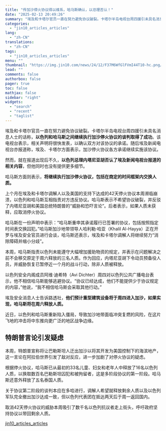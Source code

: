 ```yaml
---
title: "传加沙停火协议得以维系，哈马斯确认，以总理否认！"
date: "2025-02-13 20:49:26"
summary: "埃及和卡塔尔官员一直在努力避免协议破裂。卡塔尔半岛电视台周四援引未具名消息人士的话称，以色列和哈马斯..."
categories:
  - "jin10_articles_articles"
lang:
  - "zh-CN"
translations:
  - "zh-CN"
tags:
  - "jin10_articles_articles"
menu: ""
thumbnail: "https://img.jin10.com/news/24/12/F37M6WfGlFVmI44T10-hc.png/lite"
lead: ""
comments: false
authorbox: false
pager: true
toc: false
mathjax: false
sidebar: "right"
widgets:
  - "search"
  - "recent"
  - "taglist"
---
```


埃及和卡塔尔官员一直在努力避免协议破裂。卡塔尔半岛电视台周四援引未具名消息人士的话称，**以色列和哈马斯之间继续执行加沙停火协议的谈判取得了成功**。该电视台表示，相关声明将很快发表，以确认双方对该协议的承诺。随后埃及新闻电视台亦报道称，埃及、卡塔尔方面表示，加沙停火协议各方承诺继续实施该协议。

然而，就在报道出现后不久，**以色列总理内塔尼亚胡否认了埃及新闻电视台报道的相关内容**，但他同时也没有提供更多细节。

哈马斯方面则表示，**将继续执行加沙停火协议，包括在商定的时间框架内交换人质。** 

上个月在埃及和卡塔尔调解人以及美国的支持下达成的42天停火协议本周濒临崩溃，以色列和哈马斯互相指责对方违反协议。哈马斯表示不希望协议破裂，并反驳了内塔尼亚胡和美国总统特朗普的“威胁和恐吓言论”。后者表示，如果人质未获释，应取消停火协议。

哈马斯在一份声明中表示：“哈马斯重申其承诺履行已签署的协议，包括按照指定时间表交换囚犯。”哈马斯加沙地带领导人哈利勒·哈亚（Khalil Al-Hayya）正在开罗与埃及安全官员进行会谈，哈马斯还表示，埃及和卡塔尔调解人将继续努力“消除障碍并缩小分歧”。

本周，哈马斯指责以色列未能遵守大幅增加援助物资的规定，并表示在问题解决之前不会移交原定于周六释放的三名人质。作为回应，内塔尼亚胡下令动员预备役人员，并威胁恢复已暂停近一个月的战斗行动，除非人质被释放。

以色列安全内阁成员阿维·迪希特（Avi Dichter）周四对以色列公共广播电台表示，他不相信哈马斯能够逃避协议。“协议已经达成，他们不能提供少于协议规定的内容，”他说，“我不相信哈马斯会采取其他行动。”

埃及安全消息人士告诉路透社，**他们预计重型建筑设备将于周四进入加沙，如果实现，哈马斯将在周六释放人质。**

近日，以色列和哈马斯重新陷入僵局，导致加沙地带面临冲突复燃的风险，在这片飞地的冲击将中东推向更广泛的地区战争边缘。

特朗普言论引发疑虑
---------

本周，特朗普宣称将让巴勒斯坦人迁出加沙以将其开发为美国控制下的海滨地产，这一言论在阿拉伯世界引发了敌对反应，进一步加剧了对停火协议的疑虑。

根据停火协议，哈马斯已从最初的33名儿童、妇女和老年人中释放了16名以色列人质，以换取数百名巴勒斯坦囚犯和被拘留者，这是多阶段协议的第一阶段。哈马斯还意外释放了五名泰国人质。

关于协议第二阶段的谈判本应在多哈进行，调解人希望就释放剩余人质以及以色列军队完全撤出加沙达成一致，但以色列代表团在抵达两天后于周一返回国内。

取消42天停火协议的威胁本周吸引了数千名以色列抗议者走上街头，呼吁政府坚持协议以带回剩余人质。

[jin10_articles_articles](https://xnews.jin10.com/details/163146)
